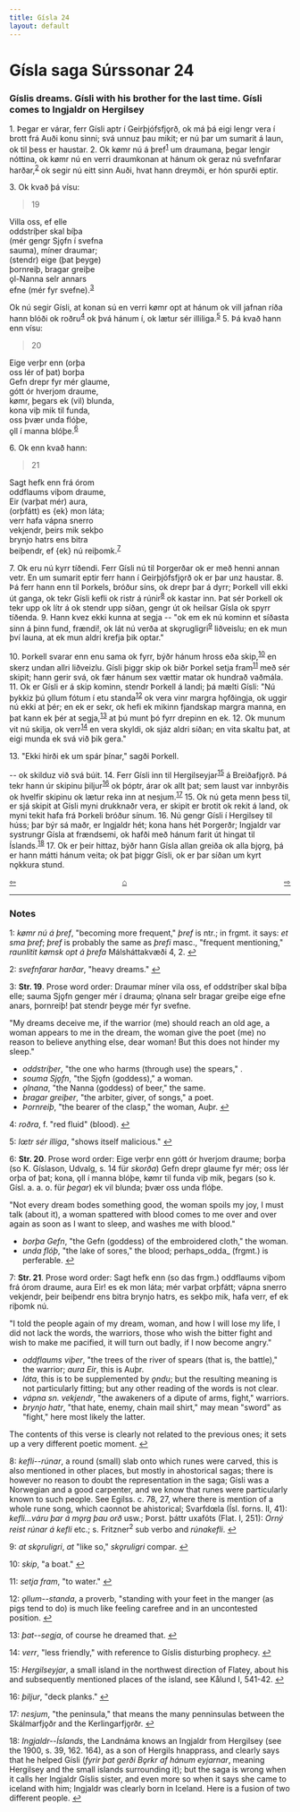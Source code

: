 ```yaml
---
title: Gísla 24
layout: default
---
```


# Gísla saga Súrssonar 24

### Gíslis dreams. Gísli with his brother for the last time. Gísli comes to Ingjaldr on Hergilsey

1\. Þegar er várar, ferr Gísli aptr í Geirþjófsfj&#x1EB;rð, ok má þá eigi lengr vera í brott frá Auði konu sinni; svá unnuz þau mikit; er nú þar um sumarit á laun, ok til þess er haustar. 2. Ok k&oslash;mr nú á þref<sup id="a1">[1](#myfootnote1)</sup> um draumana, þegar lengir nóttina, ok k&oslash;mr nú en verri draumkonan at hánum ok geraz nú svefnfarar harðar,<sup id="a2">[2](#myfootnote2)</sup> ok segir nú eitt sinn Auði, hvat hann dreymði, er hón spurði eptir.

3\. Ok kvað þá vísu:

   >19   
   >    
   Villa oss, ef elle   
   oddstríþer skal bíþa   
   (mér gengr Sj&#x1EB;fn í svefna   
   sauma), míner draumar;   
   (stendr) eige (þat þeyge)   
   þornreiþ, bragar greiþe   
   &#x1EB;l-Nanna selr annars   
   efne (mér fyr svefne).<sup id="a3">[3](#myfootnote3)</sup>   

Ok nú segir Gísli, at konan sú en verri k&oslash;mr opt at hánum ok vill jafnan ríða hann blóði ok roðru<sup id="a4">[4](#myfootnote4)</sup> ok þvá hánum í, ok lætur sér illiliga.<sup id="a5">[5](#myfootnote5)</sup> 5. Þá kvað hann enn vísu:

   >20   
   >    
   Eige verþr enn (orþa   
   oss lér of þat) borþa   
   Gefn drepr fyr mér glaume,   
   gótt ór hverjom draume,   
   k&oslash;mr, þegars ek (vil) blunda,   
   kona viþ mik til funda,   
   oss þvær unda flóþe,   
   &#x1EB;ll í manna blóþe.<sup id="a6">[6](#myfootnote6)</sup>   

6\. Ok enn kvað hann:

   >21   
   >    
   Sagt hefk enn frá órom   
   oddflaums viþom draume,   
   Eir (varþat mér) aura,   
   (orþfátt) es {ek} mon láta;   
   verr hafa vápna snerro   
   vekjendr, þeirs mik sekþo   
   brynjo hatrs ens bitra   
   beiþendr, ef {ek} nú reiþomk.<sup id="a7">[7](#myfootnote7)</sup>   

7\. Ok eru nú kyrr tíðendi. Ferr Gísli nú til Þorgerðar ok er með henni annan vetr. En um sumarit eptir ferr hann í Geirþjófsfj&#x1EB;rð ok er þar unz haustar. 8. Þá ferr hann enn til Þorkels, bróður síns, ok drepr þar á dyrr; Þorkell vill ekki út ganga, ok tekr Gísli kefli ok ristr á rúnir<sup id="a8">[8](#myfootnote8)</sup> ok kastar inn. Þat sér Þorkell ok tekr upp ok lítr á ok stendr upp síðan, gengr út ok heilsar Gísla ok spyrr tíðenda. 9. Hann kvez ekki kunna at segja -- "ok em ek nú kominn et síðasta sinn á þinn fund, frændi!, ok lát nú verða at sk&#x1EB;rugligri<sup id="a9">[9](#myfootnote9)</sup> liðveislu; en ek mun því launa, at ek mun aldri krefja þik optar."

10\. Þorkell svarar enn enu sama ok fyrr, býðr hánum hross eða skip,<sup id="a10">[10](#myfootnote10)</sup> en skerz undan allri liðveizlu. Gísli þiggr skip ok biðr Þorkel setja fram<sup id="a11">[11](#myfootnote11)</sup> með sér skipit; hann gerir svá, ok fær hánum sex vættir matar ok hundrað vaðmála. 11. Ok er Gísli er á skip kominn, stendr Þorkell á landi; þá mælti Gísli: "Nú þykkiz þú &#x1EB;llum fótum í etu standa<sup id="a12">[12](#myfootnote12)</sup> ok vera vinr margra h&#x1EB;fðingja, ok uggir nú ekki at þér; en ek er sekr, ok hefi ek mikinn fjandskap margra manna, en þat kann ek þér at segja,<sup id="a13">[13](#myfootnote13)</sup> at þú munt þó fyrr drepinn en ek. 12. Ok munum vit nú skilja, ok verr<sup id="a14">[14](#myfootnote14)</sup> en vera skyldi, ok sjáz aldri síðan; en vita skaltu þat, at eigi munda ek svá við þik gera."

13\. "Ekki hirði ek um spár þínar," sagði Þorkell.

-- ok skilduz við svá búit. 14. Ferr Gísli inn til Hergilseyjar<sup id="a15">[15](#myfootnote15)</sup> á Breiðafj&#x1EB;rð. Þá tekr hann úr skipinu þiljur<sup id="a16">[16](#myfootnote16)</sup> ok þóptr, árar ok allt þat; sem laust var innbyrðis ok hvelfir skipinu ok lætur reka inn at nesjum.<sup id="a17">[17](#myfootnote17)</sup> 15. Ok nú geta menn þess til, er sjá skipit at Gísli myni drukknaðr vera, er skipit er brotit ok rekit á land, ok myni tekit hafa frá Þorkeli bróður sínum. 16. Nú gengr Gísli í Hergilsey til húss; þar býr sá maðr, er Ingjaldr hét; kona hans hét Þorgerðr; Ingjaldr var systrungr Gísla at frændsemi, ok hafði með hánum farit út hingat til Íslands.<sup id="a18">[18](#myfootnote18)</sup> 17. Ok er þeir hittaz, býðr hann Gísla allan greiða ok alla bj&#x1EB;rg, þá er hann mátti hánum veita; ok þat þiggr Gísli, ok er þar síðan um kyrt n&#x1EB;kkura stund.

<div style="float: left"><a href="http://rcblack.net/Gisla_saga/Gisla_23">⇦</a></div>
<div style="float: right"><a href="http://rcblack.net/Gisla_saga/Gisla_25">⇨</a></div>
<div style="margin: 0 auto; width: 100px;"><a href="http://rcblack.net/Gisla_saga/Gisla_home">&#8962;</a></div>

---

### Notes

<a name="myfootnote1" id="f1">1</a>:
 _k&oslash;mr nú á þref_, "becoming more frequent," _þref_ is ntr.; in frgmt. it says: _et sma þref_; _þref_ is probably the same as _þrefi_ masc., "frequent mentioning," _raunlítit k&oslash;msk opt á þrefa_ Málsháttakvæði 4, 2.
[↩](#a1)

<a name="myfootnote2" id="f2">2</a>:
 _svefnfarar harðar_, "heavy dreams."
[↩](#a2)

<a name="myfootnote3" id="f3">3</a>:
 __Str. 19__. Prose word order: Draumar míner vila oss, ef oddstríþer skal bíþa elle; sauma Sj&#x1EB;fn genger mér í drauma; &#x1EB;lnana selr bragar greiþe eige efne anars, þornreiþ! þat stendr þeyge mér fyr svefne.

"My dreams deceive me, if the warrior (me) should reach an old age, a woman appears to me in the dream, the woman give the poet (me) no reason to believe anything else, dear woman! But this does not hinder my sleep."

* _oddstríþer_, "the one who harms (through use) the spears," .
* _souma Sj&#x1EB;fn_, "the Sj&#x1EB;fn (goddess)," a woman.
* _&#x1EB;lnana_, "the Nanna (goddess) of beer," the same.
* _bragar greiþer_, "the arbiter, giver, of songs," a poet.
* _Þornreiþ_, "the bearer of the clasp," the woman, Auþr.
[↩](#a3)

<a name="myfootnote4" id="f4">4</a>:
 _roðra_, f. "red fluid" (blood).
[↩](#a4)

<a name="myfootnote5" id="f5">5</a>:
 _l&oelig;tr sér illiga_, "shows itself malicious."
[↩](#a5)

<a name="myfootnote6" id="f6">6</a>:
 __Str. 20__. Prose word order: Eige verþr enn gótt ór hverjom draume; borþa (so K. Gíslason, Udvalg, s. 14 für _skorða_) Gefn drepr glaume fyr mér; oss lér orþa of þat; kona, &#x1EB;ll í manna blóþe, k&oslash;mr til funda viþ mik, þegars (so k. Gísl. a. a. o. für _þegar_) ek vil blunda; þvær oss unda flóþe.

"Not every dream bodes something good, the woman spoils my joy, I must talk (about it), a woman spattered with blood comes to me over and over again as soon as I want to sleep, and washes me with blood."

* _borþa Gefn_, "the Gefn (goddess) of the embroidered cloth," the woman.
* _unda flóþ_, "the lake of sores," the blood; perhaps_odda_ (frgmt.) is perferable.
[↩](#a6)

<a name="myfootnote7" id="f7">7</a>:
 __Str. 21__. Prose word order: Sagt hefk enn (so das frgm.) oddflaums viþom frá órom draume, aura Eir! es ek mon láta; mér varþat orþfátt; vápna snerro vekjendr, þeir beiþendr ens bitra brynjo hatrs, es sekþo mik, hafa verr, ef ek riþomk nú.

"I told the people again of my dream, woman, and how I will lose my life, I did not lack the words, the warriors, those who wish the bitter fight and wish to make me pacified, it will turn out badly, if I now become angry."

* _oddflaums viþer_, "the trees of the river of spears (that is, the battle)," the warrior; _aura Eir_, this is Auþr.
* _láta_, this is to be supplemented by _&#x1EB;ndu_; but the resulting meaning is not particularly fitting; but any other reading of the words is not clear.
* _vápna sn. vekjendr_, "the awakeners of a dipute of arms, fight," warriors.
* _brynjo hatr_, "that hate, enemy, chain mail shirt," may mean "sword" as "fight," here most likely the latter.

The contents of this verse is clearly not related to the previous ones; it sets up a very different poetic moment.
[↩](#a7)

<a name="myfootnote8" id="f8">8</a>:
 _kefli--rúnar_, a round (small) slab onto which runes were carved, this is also mentioned in other places, but mostly in ahostorical sagas; there is however no reason to doubt the representation in the saga; Gísli was a Norwegian and a good carpenter, and we know that runes were particularly known to such people. See Egilss. c. 78, 27, where there is mention of a whole rune song, which caonnot be ahistorical; Svarfd&oelig;la (Ísl. forns. II, 41): _kefli...váru þar á m&#x1EB;rg þau orð_ usw.; Þorst. þáttr uxafóts (Flat. I, 251): _Orný reist rúnar á kefli_ etc.; s. Fritzner<sup>2</sup> sub verbo and _rúnakefli_.
[↩](#a8)

<a name="myfootnote9" id="f9">9</a>:
 _at sk&#x1EB;ruligri_, _at_ "like so," _sk&#x1EB;ruligri_ compar.
[↩](#a9)

<a name="myfootnote10" id="f10">10</a>:
 _skip_, "a boat."
[↩](#a10)

<a name="myfootnote11" id="f11">11</a>:
 _setja fram_, "to water."
[↩](#a11)

<a name="myfootnote12" id="f12">12</a>:
 _&#x1EB;llum--standa_, a proverb, "standing with your feet in the manger (as pigs tend to do) is much like feeling carefree and in an uncontested position.
[↩](#a12)

<a name="myfootnote13" id="f13">13</a>:
 _þat--segja_, of course he dreamed that.
[↩](#a13)

<a name="myfootnote14" id="f14">14</a>:
 _verr_, "less friendly," with reference to Gíslis disturbing prophecy.
[↩](#a14)

<a name="myfootnote15" id="f15">15</a>:
 _Hergilseyjar_, a small island in the northwest direction of Flatey, about his and subsequently mentioned places of the island, see Kålund I, 541-42.
[↩](#a15)

<a name="myfootnote16" id="f16">16</a>:
 _þiljur_, "deck planks."
[↩](#a16)

<a name="myfootnote17" id="f17">17</a>:
 _nesjum_, "the peninsula," that means the many penninsulas between the Skálmarfj&#x1EB;ðr and the Kerlingarfj&#x1EB;rðr.
[↩](#a17)

<a name="myfootnote18" id="f18">18</a>:
 _Ingjaldr--Íslands_, the Landnáma knows an Ingjaldr from Hergilsey (see the 1900, s. 39, 162. 164), as a son of Hergils hnapprass, and clearly says that he helped Gísli (_fyrir þat gerði B&#x1EB;rkr af hánum eyjarnar_, meaning Hergilsey and the small islands surrounding it); but the saga is wrong when it calls her Ingjaldr Gíslis sister, and even more so when it says she came to iceland with him; Ingjaldr was clearly born in Iceland. Here is a fusion of two different people.
[↩](#a18)

